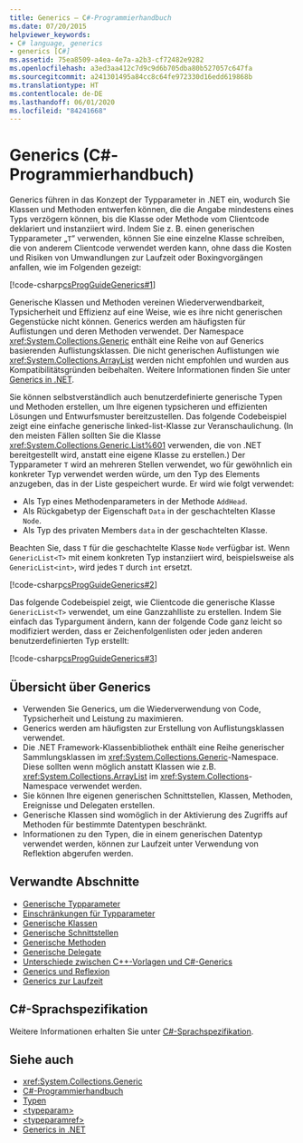 ```yaml
---
title: Generics – C#-Programmierhandbuch
ms.date: 07/20/2015
helpviewer_keywords:
- C# language, generics
- generics [C#]
ms.assetid: 75ea8509-a4ea-4e7a-a2b3-cf72482e9282
ms.openlocfilehash: a3ed3aa412c7d9c9d6b705dba80b527057c647fa
ms.sourcegitcommit: a241301495a84cc8c64fe972330d16edd619868b
ms.translationtype: HT
ms.contentlocale: de-DE
ms.lasthandoff: 06/01/2020
ms.locfileid: "84241668"
---
```

# <a name="generics-c-programming-guide"></a>Generics (C#-Programmierhandbuch)

Generics führen in das Konzept der Typparameter in .NET ein, wodurch Sie Klassen und Methoden entwerfen können, die die Angabe mindestens eines Typs verzögern können, bis die Klasse oder Methode vom Clientcode deklariert und instanziiert wird. Indem Sie z. B. einen generischen Typparameter „`T`“ verwenden, können Sie eine einzelne Klasse schreiben, die von anderem Clientcode verwendet werden kann, ohne dass die Kosten und Risiken von Umwandlungen zur Laufzeit oder Boxingvorgängen anfallen, wie im Folgenden gezeigt:

[!code-csharp[csProgGuideGenerics#1](~/samples/snippets/csharp/VS_Snippets_VBCSharp/csProgGuideGenerics/CS/Generics.cs#1)]

Generische Klassen und Methoden vereinen Wiederverwendbarkeit, Typsicherheit und Effizienz auf eine Weise, wie es ihre nicht generischen Gegenstücke nicht können. Generics werden am häufigsten für Auflistungen und deren Methoden verwendet. Der Namespace <xref:System.Collections.Generic> enthält eine Reihe von auf Generics basierenden Auflistungsklassen. Die nicht generischen Auflistungen wie <xref:System.Collections.ArrayList> werden nicht empfohlen und wurden aus Kompatibilitätsgründen beibehalten. Weitere Informationen finden Sie unter [Generics in .NET](../../../standard/generics/index.md).

Sie können selbstverständlich auch benutzerdefinierte generische Typen und Methoden erstellen, um Ihre eigenen typsicheren und effizienten Lösungen und Entwurfsmuster bereitzustellen. Das folgende Codebeispiel zeigt eine einfache generische linked-list-Klasse zur Veranschaulichung. (In den meisten Fällen sollten Sie die Klasse <xref:System.Collections.Generic.List%601> verwenden, die von .NET bereitgestellt wird, anstatt eine eigene Klasse zu erstellen.) Der Typparameter `T` wird an mehreren Stellen verwendet, wo für gewöhnlich ein konkreter Typ verwendet werden würde, um den Typ des Elements anzugeben, das in der Liste gespeichert wurde. Er wird wie folgt verwendet:

- Als Typ eines Methodenparameters in der Methode `AddHead`.
- Als Rückgabetyp der Eigenschaft `Data` in der geschachtelten Klasse `Node`.
- Als Typ des privaten Members `data` in der geschachtelten Klasse.

 Beachten Sie, dass `T` für die geschachtelte Klasse `Node` verfügbar ist. Wenn `GenericList<T>` mit einem konkreten Typ instanziiert wird, beispielsweise als `GenericList<int>`, wird jedes `T` durch `int` ersetzt.

[!code-csharp[csProgGuideGenerics#2](~/samples/snippets/csharp/VS_Snippets_VBCSharp/csProgGuideGenerics/CS/Generics.cs#2)]

Das folgende Codebeispiel zeigt, wie Clientcode die generische Klasse `GenericList<T>` verwendet, um eine Ganzzahlliste zu erstellen. Indem Sie einfach das Typargument ändern, kann der folgende Code ganz leicht so modifiziert werden, dass er Zeichenfolgenlisten oder jeden anderen benutzerdefinierten Typ erstellt:

[!code-csharp[csProgGuideGenerics#3](~/samples/snippets/csharp/VS_Snippets_VBCSharp/csProgGuideGenerics/CS/Generics.cs#3)]

## <a name="generics-overview"></a>Übersicht über Generics

- Verwenden Sie Generics, um die Wiederverwendung von Code, Typsicherheit und Leistung zu maximieren.
- Generics werden am häufigsten zur Erstellung von Auflistungsklassen verwendet.
- Die .NET Framework-Klassenbibliothek enthält eine Reihe generischer Sammlungsklassen im <xref:System.Collections.Generic>-Namespace. Diese sollten wenn möglich anstatt Klassen wie z.B. <xref:System.Collections.ArrayList> im <xref:System.Collections>-Namespace verwendet werden.
- Sie können Ihre eigenen generischen Schnittstellen, Klassen, Methoden, Ereignisse und Delegaten erstellen.
- Generische Klassen sind womöglich in der Aktivierung des Zugriffs auf Methoden für bestimmte Datentypen beschränkt.
- Informationen zu den Typen, die in einem generischen Datentyp verwendet werden, können zur Laufzeit unter Verwendung von Reflektion abgerufen werden.

## <a name="related-sections"></a>Verwandte Abschnitte

- [Generische Typparameter](generic-type-parameters.md)
- [Einschränkungen für Typparameter](constraints-on-type-parameters.md)
- [Generische Klassen](generic-classes.md)
- [Generische Schnittstellen](generic-interfaces.md)
- [Generische Methoden](generic-methods.md)
- [Generische Delegate](generic-delegates.md)
- [Unterschiede zwischen C++-Vorlagen und C#-Generics](differences-between-cpp-templates-and-csharp-generics.md)
- [Generics und Reflexion](generics-and-reflection.md)
- [Generics zur Laufzeit](generics-in-the-run-time.md)

## <a name="c-language-specification"></a>C#-Sprachspezifikation

Weitere Informationen erhalten Sie unter [C#-Sprachspezifikation](~/_csharplang/spec/types.md#constructed-types).

## <a name="see-also"></a>Siehe auch

- <xref:System.Collections.Generic>
- [C#-Programmierhandbuch](../index.md)
- [Typen](../types/index.md)
- [\<typeparam>](../xmldoc/typeparam.md)
- [\<typeparamref>](../xmldoc/typeparamref.md)
- [Generics in .NET](../../../standard/generics/index.md)
